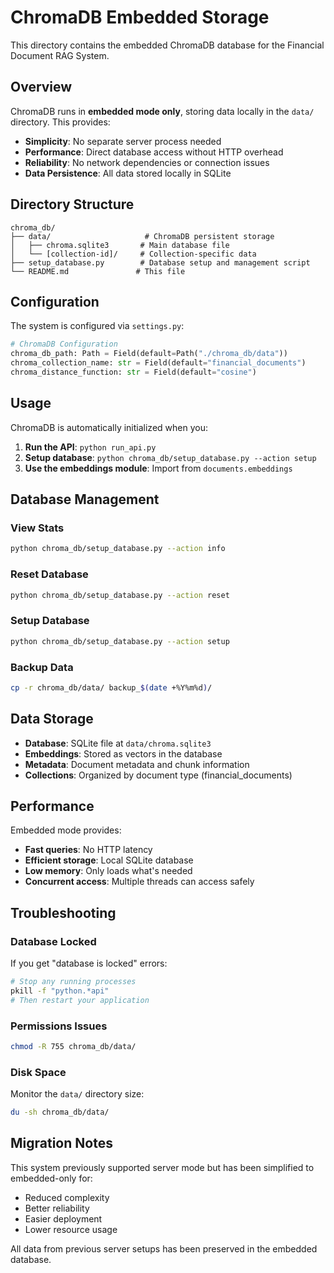 # ChromaDB Embedded Storage

This directory contains the embedded ChromaDB database for the Financial Document RAG System.

## Overview

ChromaDB runs in **embedded mode only**, storing data locally in the `data/` directory. This provides:

- **Simplicity**: No separate server process needed
- **Performance**: Direct database access without HTTP overhead  
- **Reliability**: No network dependencies or connection issues
- **Data Persistence**: All data stored locally in SQLite

## Directory Structure

```
chroma_db/
├── data/                     # ChromaDB persistent storage
│   ├── chroma.sqlite3       # Main database file
│   └── [collection-id]/     # Collection-specific data
├── setup_database.py        # Database setup and management script
└── README.md               # This file
```

## Configuration

The system is configured via `settings.py`:

```python
# ChromaDB Configuration
chroma_db_path: Path = Field(default=Path("./chroma_db/data"))
chroma_collection_name: str = Field(default="financial_documents")
chroma_distance_function: str = Field(default="cosine")
```

## Usage

ChromaDB is automatically initialized when you:

1. **Run the API**: `python run_api.py`
2. **Setup database**: `python chroma_db/setup_database.py --action setup`
3. **Use the embeddings module**: Import from `documents.embeddings`

## Database Management

### View Stats
```bash
python chroma_db/setup_database.py --action info
```

### Reset Database  
```bash
python chroma_db/setup_database.py --action reset
```

### Setup Database
```bash
python chroma_db/setup_database.py --action setup
```

### Backup Data
```bash
cp -r chroma_db/data/ backup_$(date +%Y%m%d)/
```

## Data Storage

- **Database**: SQLite file at `data/chroma.sqlite3`
- **Embeddings**: Stored as vectors in the database
- **Metadata**: Document metadata and chunk information
- **Collections**: Organized by document type (financial_documents)

## Performance

Embedded mode provides:
- **Fast queries**: No HTTP latency
- **Efficient storage**: Local SQLite database
- **Low memory**: Only loads what's needed
- **Concurrent access**: Multiple threads can access safely

## Troubleshooting

### Database Locked
If you get "database is locked" errors:
```bash
# Stop any running processes
pkill -f "python.*api"
# Then restart your application
```

### Permissions Issues
```bash
chmod -R 755 chroma_db/data/
```

### Disk Space
Monitor the `data/` directory size:
```bash
du -sh chroma_db/data/
```

## Migration Notes

This system previously supported server mode but has been simplified to embedded-only for:
- Reduced complexity
- Better reliability  
- Easier deployment
- Lower resource usage

All data from previous server setups has been preserved in the embedded database.